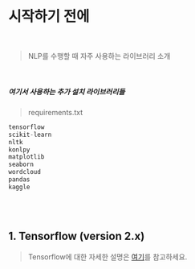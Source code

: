 # 시작하기 전에
<br/>

> NLP를 수행할 때 자주 사용하는 라이브러리 소개

<br/>

##### 여기서 사용하는 추가 설치 라이브러리들
> requirements.txt
```python
tensorflow
scikit-learn
nltk
konlpy
matplotlib
seaborn
wordcloud
pandas
kaggle
```

<br/><br/>


## 1. Tensorflow (version 2.x)
> Tensorflow에 대한 자세한 설명은 [여기](https://github.com/freemancho1/ai/blob/master/nlp/01.-1.%20Tensorflow%202.0.md)를 참고하세요.
